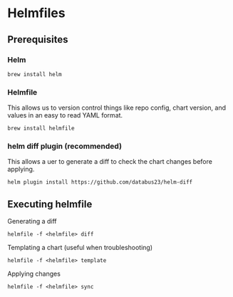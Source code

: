 # Helmfiles

## Prerequisites

### Helm

```
brew install helm
```

### Helmfile

This allows us to version control things like repo config, chart version, and values in an easy to read YAML format.

```
brew install helmfile
```

### helm diff plugin (recommended)

This allows a uer to generate a diff to check the chart changes before applying.

```
helm plugin install https://github.com/databus23/helm-diff
```

## Executing helmfile

Generating a diff

```
helmfile -f <helmfile> diff
```

Templating a chart (useful when troubleshooting)

```
helmfile -f <helmfile> template
```

Applying changes

```
helmfile -f <helmfile> sync
```


